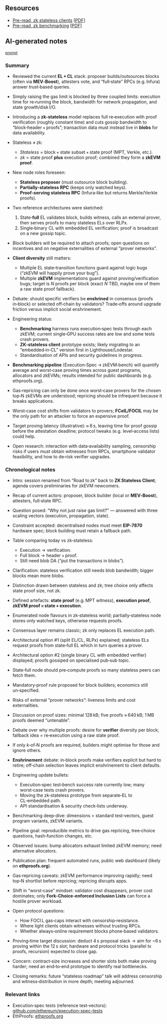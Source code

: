 ## Resources

- [Pre-read, zk stateless clients](https://hackmd.io/@kevaundray/r1APz8c-gx) [[PDF](Slides-notes/11-Jun-zk-stateless-clients-and-zk-benchmarking-preread1.pdf)]
- [Pre-read, zk benchmarking](https://hackmd.io/@kevaundray/rkQiwS9Wex) [[PDF](Slides-notes/11-Jun-zk-stateless-clients-and-zk-benchmarking-preread2.pdf)]

## AI-generated notes

<sup>[prompt](Slides-notes/AI-info.md)</sup>

### Summary

* Reviewed the current **EL + CL** stack: proposer builds/outsources blocks (often via **MEV‑Boost**), attesters vote, and “full‑state” RPCs (e.g. Infura) answer trust‑based queries.
* Simply raising the gas limit is blocked by three coupled limits: execution time for re‑running the block, bandwidth for network propagation, and state growth/disk I/O.
* Introducing a **zk‑stateless** model replaces full re‑execution with proof verification (roughly constant time) and cuts gossip bandwidth to “block‑header + proofs”; transaction data must instead live in **blobs** for data availability.
* Stateless ≠ zk:

  * *Stateless* = block + state subset + state proof (MPT, Verkle, etc.).
  * *zk* = state proof **plus** execution proof; combined they form a **zkEVM proof**.
* New node roles foreseen:

  * **Stateless proposer** (must outsource block building).
  * **Partially‑stateless RPC** (keeps only watched keys).
  * **Proof‑serving stateless RPC** (Infura‑like but returns Merkle/Verkle proofs).
* Two reference architectures were sketched:

  1. State‑**full** EL validates block, builds witness, calls an external prover, then serves proofs to many stateless ELs over RLPx.
  2. Single‑binary CL with embedded EL verification; proof is broadcast on a new gossip topic.
* Block builders will be required to attach proofs; open questions on incentives and on negative externalities of external “prover networks”.
* **Client diversity** still matters:

  * Multiple EL state‑transition functions guard against logic bugs (“zkEVM will happily prove your bug”).
  * Multiple **zkEVM** implementations guard against proving/verification bugs; target is *N* proofs per block (exact *N* TBD, maybe one of them a raw state proof fallback).
* Debate: should specific verifiers be **enshrined** in consensus (proofs in‑block) or selected off‑chain by validators? Trade‑offs around upgrade friction versus implicit social enshrinement.
* Engineering status:

  * **Benchmarking** harness runs execution‑spec tests through each zkEVM; current single‑GPU success rates are low and some tests crash provers.
  * **ZK‑stateless client** prototype exists; likely migrating to an “embedded‑in‑CL” version first in Lighthouse/Lodestar.
  * Standardisation of APIs and security guidelines in progress.
* **Benchmarking pipeline** (Execution‑Spec → zkEVM‑bench) will quantify average and worst‑case proving times across guest programs, allocators and zkEVMs; results intended for public dashboards (e.g. ethproofs.org).
* Gas‑repricing can only be done once worst‑case provers for the chosen top‑N zkEVMs are understood; repricing should be infrequent because it breaks applications.
* Worst‑case cost shifts from validators to provers; **FCeIL/FOCIL** may be the only path for an attacker to force an expensive proof.
* Target proving latency (illustrative): ≈ 6 s, leaving time for proof gossip before the attestation deadline; protocol tweaks (e.g. level‑access lists) could help.
* Open research: interaction with data‑availability sampling, censorship risks if users must obtain witnesses from RPCs, smartphone validator feasibility, and how to de‑risk verifier upgrades.

### Chronological notes

* Intro: session renamed from “Road to zk” back to **ZK Stateless Client**; agenda covers preliminaries for zkEVM newcomers.
* Recap of current actors: proposer, block builder (local or **MEV‑Boost**), attesters, full‑state RPC.
* Question posed: “Why not just raise gas limit?” — answered with three scaling vectors (execution, propagation, state).
* Constraint accepted: decentralised nodes must meet **EIP‑7870** hardware spec; block building must retain a fallback path.
* Table comparing today vs zk‑stateless:

  * Execution → verification.
  * Full block → header + proof.
  * Still need blob DA (“put the transactions in blobs”).
* Clarification: stateless verification still needs blob bandwidth; bigger blocks mean more blobs.
* Distinction drawn between stateless and zk; tree choice only affects state proof size, not zk.
* Defined artefacts: **state proof** (e.g. MPT witness), **execution proof**, **zkEVM proof = state + execution**.
* Enumerated node flavours in zk‑stateless world; partially‑stateless node stores only watched keys, otherwise requests proofs.
* Consensus layer remains classic; zk only replaces EL execution path.
* Architectural option #1 (split EL/CL, RLPx) explained; stateless ELs request proofs from state‑full EL which in turn queries a prover.
* Architectural option #2 (single binary CL with embedded verifier) displayed; proofs gossiped on specialised pub‑sub topic.
* State‑full node should pre‑compute proofs so many stateless peers can fetch them.
* Mandatory‑proof rule proposed for block builders; economics still un‑specified.
* Risks of external “prover networks”: liveness limits and cost externalities.
* Discussion on proof sizes: minimal 128 kB; five proofs ≈ 640 kB; 1 MB proofs deemed “untenable”.
* Debate over why multiple proofs: desire for **verifier** diversity per block; fallback idea = re‑execution using a raw state proof.
* If only *k*‑of‑N proofs are required, builders might optimise for those and ignore others.
* **Enshrinement** debate: in‑block proofs make verifiers explicit but hard to retire; off‑chain selection leaves implicit enshrinement to client defaults.
* Engineering update bullets:

  * Execution‑spec test‑bench success rate currently low; many worst‑case tests crash provers.
  * Moving the zk‑stateless prototype from separate‑EL to CL‑embedded path.
  * API standardisation & security check‑lists underway.
* Benchmarking deep‑dive: dimensions = standard test‑vectors, guest program variants, zkEVM variants.
* Pipeline goal: reproducible metrics to drive gas repricing, tree‑choice questions, hash‑function changes, etc.
* Observed issues: bump allocators exhaust limited zkEVM memory; need alternative allocators.
* Publication plan: frequent automated runs, public web dashboard (likely on **ethproofs.org**).
* Gas‑repricing caveats: zkEVM performance improving rapidly; need top‑N shortlist before repricing; repricing disrupts apps.
* Shift in “worst‑case” mindset: validator cost disappears, prover cost dominates; only **Fork‑Choice‑enforced Inclusion Lists** can force a hostile prover workload.
* Open protocol questions:

  * How FOCI L gas‑caps interact with censorship‑resistance.
  * Where light clients obtain witnesses without trusting RPCs.
  * Whether always‑online requirement blocks phone‑based validators.
* Proving‑time target discussion: deduct 4 s proposal slack → aim for \~6 s proving within the 12 s slot; hardware and protocol tricks (parallel tx proofs, recursion) expected to close gap.
* Concern: contract‑size increases and shorter slots both make proving harder; need an end‑to‑end prototype to identify real bottlenecks.
* Closing remarks: future “stateless roadmap” talk will address censorship and witness‑distribution in more depth; meeting adjourned.

### Relevant links

* Execution‑spec tests (reference test‑vectors): [github.com/ethereum/execution-spec-tests](https://github.com/ethereum/execution-spec-tests)
* EthProofs: [ethproofs.org](https://ethproofs.org)
